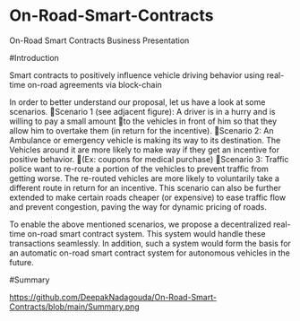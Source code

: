 # On-Road-Smart-Contracts
On-Road Smart Contracts Business Presentation

#Introduction

Smart contracts to positively influence vehicle driving behavior
using real-time on-road agreements via block-chain

In order to better understand our proposal, let us have a look at some scenarios. Scenario 1 (see adjacent figure): A driver is in a hurry and is willing to pay a small amount to the vehicles in front of him so that they allow him to overtake them (in return for the
incentive). Scenario 2:  An Ambulance or emergency vehicle is making its way to its destination. The
Vehicles around it are more likely to make way if they get an incentive for positive behavior. (Ex: coupons for medical purchase) Scenario 3: Traffic police want to re-route a portion of the vehicles to prevent traffic from
getting worse. The re-routed vehicles are more likely to voluntarily take a different route in
return for an incentive. This scenario can also be further extended to make certain roads
cheaper (or expensive) to ease traffic flow and prevent congestion, paving the way for
dynamic pricing of roads. 

To enable the above mentioned scenarios, we propose a decentralized real-time on-road
smart contract system. This system would handle these transactions seamlessly. In addition,
such a system would form the basis for an automatic on-road smart contract system for
autonomous vehicles in the future.

#Summary

https://github.com/DeepakNadagouda/On-Road-Smart-Contracts/blob/main/Summary.png
